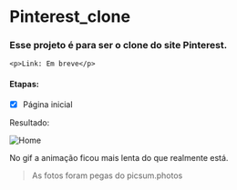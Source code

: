 # Pinterest_clone
<h3>Esse projeto é para ser o clone do site Pinterest.</h3>

	<p>Link: Em breve</p> 
<h4>Etapas:</h4>

- [x] Página inicial

Resultado:

![Home](https://github.com/AdemirWilson/Pinterest_clone/blob/main/Outros/Home.gif)

No gif a animação ficou mais lenta do que realmente está.
>As fotos foram pegas do picsum.photos
